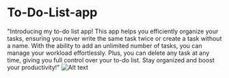 # To-Do-List-app


"Introducing my to-do list app! This app helps you efficiently organize your tasks, ensuring you never write the same task twice or create a task without a name. With the ability to add an unlimited number of tasks, you can manage your workload effortlessly. Plus, you can delete any task at any time, giving you full control over your to-do list. Stay organized and boost your productivity!"
![Alt text](URL-to-your-image)
